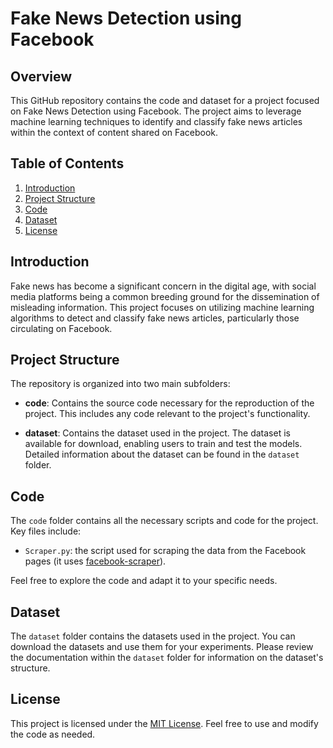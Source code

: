 # Fake News Detection using Facebook

## Overview

This GitHub repository contains the code and dataset for a project focused on Fake News Detection using Facebook. The project aims to leverage machine learning techniques to identify and classify fake news articles within the context of content shared on Facebook.

## Table of Contents

1. [Introduction](#introduction)
2. [Project Structure](#project-structure)
3. [Code](#code)
4. [Dataset](#dataset)
5. [License](#license)

## Introduction

Fake news has become a significant concern in the digital age, with social media platforms being a common breeding ground for the dissemination of misleading information. This project focuses on utilizing machine learning algorithms to detect and classify fake news articles, particularly those circulating on Facebook.

## Project Structure

The repository is organized into two main subfolders:

- **code**: Contains the source code necessary for the reproduction of the project. This includes any code relevant to the project's functionality.

- **dataset**: Contains the dataset used in the project. The dataset is available for download, enabling users to train and test the models. Detailed information about the dataset can be found in the `dataset` folder.

## Code

The `code` folder contains all the necessary scripts and code for the project. Key files include:

- `Scraper.py`: the script used for scraping the data from the Facebook pages (it uses [facebook-scraper](https://pypi.org/project/facebook-scraper/)).

Feel free to explore the code and adapt it to your specific needs.

## Dataset

The `dataset` folder contains the datasets used in the project. You can download the datasets and use them for your experiments. Please review the documentation within the `dataset` folder for information on the dataset's structure.

## License

This project is licensed under the [MIT License](LICENSE). Feel free to use and modify the code as needed.
